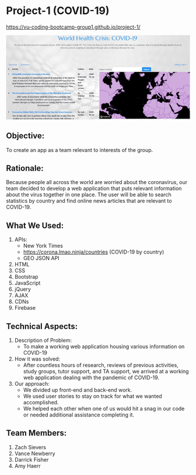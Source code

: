 # Project-1 (COVID-19)

https://vu-coding-bootcamp-group1.github.io/project-1/

<img src="assets/images/project1.jpg">

## Objective:

To create an app as a team relevant to interests of the group.

## Rationale:

Because people all across the world are worried about the coronavirus, our team decided to develop a web application that puts relevant information about the virus together in one place. The user will be able to search statistics by country and find online news articles that are relevant to COVID-19.

## What We Used:

1. APIs:
   - New York Times
   - https://corona.lmao.ninja/countries (COVID-19 by country)
   - GEO JSON API
2. HTML
3. CSS
4. Bootstrap
5. JavaScript
6. jQuery
7. AJAX
8. CDNs
9. Firebase

## Technical Aspects:

1. Description of Problem:
    - To make a working web application housing various information on COVID-19
2. How it was solved:
    - After countless hours of research, reviews of previous activities, study groups, tutor support, and TA support, we arrived at a working web application dealing with the pandemic of COVID-19.
3. Our approach:
   - We divided up front-end and back-end work.
   - We used user stories to stay on track for what we wanted accomplished.
   - We helped each other when one of us would hit a snag in our code or needed additional assistance completing it.

## Team Members:

1. Zach Sievers
2. Vance Newberry
3. Darrick Fisher
4. Amy Haerr

